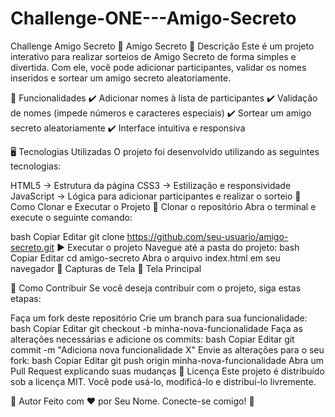 # Challenge-ONE---Amigo-Secreto
Challenge Amigo Secreto
🎁 Amigo Secreto
📌 Descrição
Este é um projeto interativo para realizar sorteios de Amigo Secreto de forma simples e divertida. Com ele, você pode adicionar participantes, validar os nomes inseridos e sortear um amigo secreto aleatoriamente.

🚀 Funcionalidades
✔️ Adicionar nomes à lista de participantes
✔️ Validação de nomes (impede números e caracteres especiais)
✔️ Sortear um amigo secreto aleatoriamente
✔️ Interface intuitiva e responsiva

🖥️ Tecnologias Utilizadas
O projeto foi desenvolvido utilizando as seguintes tecnologias:

HTML5 → Estrutura da página
CSS3 → Estilização e responsividade
JavaScript → Lógica para adicionar participantes e realizar o sorteio
📂 Como Clonar e Executar o Projeto
🔽 Clonar o repositório
Abra o terminal e execute o seguinte comando:

bash
Copiar
Editar
git clone https://github.com/seu-usuario/amigo-secreto.git
▶️ Executar o projeto
Navegue até a pasta do projeto:
bash
Copiar
Editar
cd amigo-secreto
Abra o arquivo index.html em seu navegador
📸 Capturas de Tela
🎨 Tela Principal

📌 Como Contribuir
Se você deseja contribuir com o projeto, siga estas etapas:

Faça um fork deste repositório
Crie um branch para sua funcionalidade:
bash
Copiar
Editar
git checkout -b minha-nova-funcionalidade
Faça as alterações necessárias e adicione os commits:
bash
Copiar
Editar
git commit -m "Adiciona nova funcionalidade X"
Envie as alterações para o seu fork:
bash
Copiar
Editar
git push origin minha-nova-funcionalidade
Abra um Pull Request explicando suas mudanças
📜 Licença
Este projeto é distribuído sob a licença MIT. Você pode usá-lo, modificá-lo e distribuí-lo livremente.

👤 Autor
Feito com ❤️ por Seu Nome. Conecte-se comigo! 🚀
